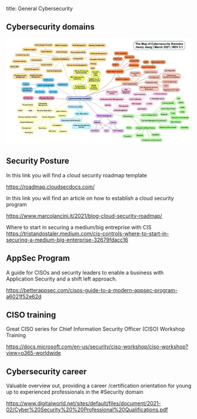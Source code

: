 title: General Cybersecurity

## Cybersecurity domains

![Cybersecurity domains](assets/cybersecurity_domain.jpeg)

## Security Posture

In this link you will find a cloud security roadmap template 

<https://roadmap.cloudsecdocs.com/>

In this link you will find an article on how to establish a cloud security program

<https://www.marcolancini.it/2021/blog-cloud-security-roadmap/>

Where to start in securing a medium/big entreprise with CIS <https://tristandostaler.medium.com/cis-controls-where-to-start-in-securing-a-medium-big-enterprise-32679fdacc16>

## AppSec Program

A guide for CISOs and security leaders to enable a business with Application Security and a shift left approach. 

<https://betterappsec.com/cisos-guide-to-a-modern-appsec-program-a6021f52e62d>

## CISO training

Great CISO series for Chief Information Security Officer (CISO) Workshop Training

<https://docs.microsoft.com/en-us/security/ciso-workshop/ciso-workshop?view=o365-worldwide>

## Cybersecurity career

Valuable overview out, providing a career /certification orientation for young up to experienced professionals in the #Security domain

<https://www.digitalworld.net/sites/default/files/document/2021-02/Cyber%20Security%20%20Professional%20Qualifications.pdf>